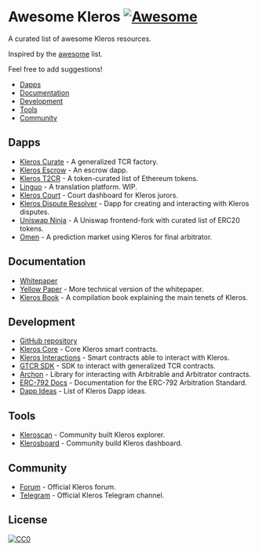# Awesome Kleros [![Awesome](https://cdn.rawgit.com/sindresorhus/awesome/d7305f38d29fed78fa85652e3a63e154dd8e8829/media/badge.svg)](https://github.com/sindresorhus/awesome)
A curated list of awesome Kleros resources.

Inspired by the [awesome](https://github.com/sindresorhus/awesome) list.

Feel free to add suggestions!

 * [Dapps](#dapps)
 * [Documentation](#documentation)
 * [Development](#development)
 * [Tools](#tools)
 * [Community](#community)
  
## Dapps
* [Kleros Curate](https://curate.kleros.io/) - A generalized TCR factory.
* [Kleros Escrow](https://escrow.kleros.io/) - An escrow dapp.
* [Kleros T2CR](https://tokens.kleros.io/tokens/) - A token-curated list of Ethereum tokens.
* [Linguo](https://linguo.kleros.io/) - A translation platform. WIP.
* [Kleros Court](https://court.kleros.io/) - Court dashboard for Kleros jurors.
* [Kleros Dispute Resolver](https://resolve.kleros.io/) - Dapp for creating and interacting with Kleros disputes.
* [Uniswap Ninja](https://uniswap.ninja/) - A Uniswap frontend-fork with curated list of ERC20 tokens.
* [Omen](http://omen.eth.link/) - A prediction market using Kleros for final arbitrator.

## Documentation
* [Whitepaper](https://makerdao.com/whitepaper/)
* [Yellow Paper](https://kleros.io/static/yellowpaper_en-28d8e155664f3f21578958a482f33bd1.pdf/) - More technical version of the whitepaper.
* [Kleros Book](https://kleros.io/book/) - A compilation book explaining the main tenets of Kleros.

## Development
* [GitHub repository](https://github.com/kleros)
* [Kleros Core](https://github.com/kleros/kleros/) - Core Kleros smart contracts.
* [Kleros Interactions](https://github.com/kleros/kleros-interaction/) - Smart contracts able to interact with Kleros.
* [GTCR SDK](https://github.com/kleros/gtcr-sdk/) - SDK to interact with generalized TCR contracts.
* [Archon](https://github.com/kleros/archon/) - Library for interacting with Arbitrable and Arbitrator contracts.
* [ERC-792 Docs](https://developer.kleros.io/en/latest/) - Documentation for the ERC-792 Arbitration Standard.
* [Dapp Ideas](https://github.com/kleros/hackathon/) - List of Kleros Dapp ideas.

## Tools
* [Kleroscan](http://kleroscan.com/) - Community built Kleros explorer.
* [Klerosboard](http://klerosboard.com/) - Community build Kleros dashboard.

## Community
* [Forum](https://forum.kleros.io/) - Official Kleros forum.
* [Telegram](https://t.me/kleros/) - Official Kleros Telegram channel.

## License
[![CC0](https://licensebuttons.net/p/zero/1.0/88x31.png)](https://creativecommons.org/publicdomain/zero/1.0/)
